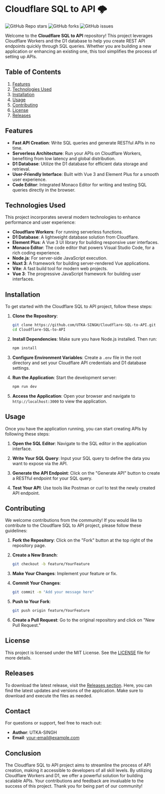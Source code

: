 # Cloudflare SQL to API 🌩️

![GitHub Repo stars](https://img.shields.io/github/stars/UTKA-SINGH/Cloudflare-SQL-to-API?style=social)
![GitHub forks](https://img.shields.io/github/forks/UTKA-SINGH/Cloudflare-SQL-to-API?style=social)
![GitHub issues](https://img.shields.io/github/issues/UTKA-SINGH/Cloudflare-SQL-to-API)

Welcome to the **Cloudflare SQL to API** repository! This project leverages Cloudflare Workers and the D1 database to help you create REST API endpoints quickly through SQL queries. Whether you are building a new application or enhancing an existing one, this tool simplifies the process of setting up APIs.

## Table of Contents

1. [Features](#features)
2. [Technologies Used](#technologies-used)
3. [Installation](#installation)
4. [Usage](#usage)
5. [Contributing](#contributing)
6. [License](#license)
7. [Releases](#releases)

## Features

- **Fast API Creation**: Write SQL queries and generate RESTful APIs in no time.
- **Serverless Architecture**: Run your APIs on Cloudflare Workers, benefiting from low latency and global distribution.
- **D1 Database**: Utilize the D1 database for efficient data storage and retrieval.
- **User-Friendly Interface**: Built with Vue 3 and Element Plus for a smooth user experience.
- **Code Editor**: Integrated Monaco Editor for writing and testing SQL queries directly in the browser.

## Technologies Used

This project incorporates several modern technologies to enhance performance and user experience:

- **Cloudflare Workers**: For running serverless functions.
- **D1 Database**: A lightweight database solution from Cloudflare.
- **Element Plus**: A Vue 3 UI library for building responsive user interfaces.
- **Monaco Editor**: The code editor that powers Visual Studio Code, for a rich coding experience.
- **Node.js**: For server-side JavaScript execution.
- **Nuxt 3**: A framework for building server-rendered Vue applications.
- **Vite**: A fast build tool for modern web projects.
- **Vue 3**: The progressive JavaScript framework for building user interfaces.

## Installation

To get started with the Cloudflare SQL to API project, follow these steps:

1. **Clone the Repository**:
   ```bash
   git clone https://github.com/UTKA-SINGH/Cloudflare-SQL-to-API.git
   cd Cloudflare-SQL-to-API
   ```

2. **Install Dependencies**:
   Make sure you have Node.js installed. Then run:
   ```bash
   npm install
   ```

3. **Configure Environment Variables**:
   Create a `.env` file in the root directory and set your Cloudflare API credentials and D1 database settings.

4. **Run the Application**:
   Start the development server:
   ```bash
   npm run dev
   ```

5. **Access the Application**:
   Open your browser and navigate to `http://localhost:3000` to view the application.

## Usage

Once you have the application running, you can start creating APIs by following these steps:

1. **Open the SQL Editor**:
   Navigate to the SQL editor in the application interface.

2. **Write Your SQL Query**:
   Input your SQL query to define the data you want to expose via the API.

3. **Generate the API Endpoint**:
   Click on the "Generate API" button to create a RESTful endpoint for your SQL query.

4. **Test Your API**:
   Use tools like Postman or curl to test the newly created API endpoint.

## Contributing

We welcome contributions from the community! If you would like to contribute to the Cloudflare SQL to API project, please follow these guidelines:

1. **Fork the Repository**: Click on the "Fork" button at the top right of the repository page.

2. **Create a New Branch**: 
   ```bash
   git checkout -b feature/YourFeature
   ```

3. **Make Your Changes**: Implement your feature or fix.

4. **Commit Your Changes**: 
   ```bash
   git commit -m "Add your message here"
   ```

5. **Push to Your Fork**: 
   ```bash
   git push origin feature/YourFeature
   ```

6. **Create a Pull Request**: Go to the original repository and click on "New Pull Request."

## License

This project is licensed under the MIT License. See the [LICENSE](LICENSE) file for more details.

## Releases

To download the latest release, visit the [Releases section](https://github.com/UTKA-SINGH/Cloudflare-SQL-to-API/releases). Here, you can find the latest updates and versions of the application. Make sure to download and execute the files as needed.

## Contact

For questions or support, feel free to reach out:

- **Author**: UTKA-SINGH
- **Email**: [your-email@example.com](mailto:your-email@example.com)

## Conclusion

The Cloudflare SQL to API project aims to streamline the process of API creation, making it accessible to developers of all skill levels. By utilizing Cloudflare Workers and D1, we offer a powerful solution for building scalable APIs. Your contributions and feedback are invaluable to the success of this project. Thank you for being part of our community!